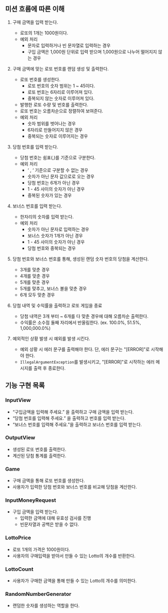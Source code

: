 ## 미션 흐름에 따른 이해

1. 구매 금액을 입력 받는다.
    - 로또의 1개는 1000원이다.
    - 예외 처리
        - 문자로 입력하거나 빈 문자열로 입력하는 경우
        - 구입 금액은 1,000원 단위로 입력 받으며 1,000원으로 나누어 떨어지지 않는 경우

2. 구매 금액에 맞는 로또 번호를 랜덤 생성 및 출력한다.
    - 로또 번호를 생성한다.
        - 로또 번호의 숫자 범위는 1 ~ 45이다.
        - 로또 번호는 6자리로 이루어져 있다.
        - 중복되지 않는 숫자로 이루어져 있다.
    - 발행한 로또 수량 및 번호를 출력한다.
    - 로또 번호는 오름차순으로 정렬하여 보여준다.
    - 예외 처리
        - 숫자 범위를 벗어나는 경우
        - 6자리로 만들어지지 않은 경우
        - 중복되는 숫자로 이루어지는 경우


3. 당첨 번호를 입력 받는다.
    - 당첨 번호는 쉼표(,)를 기준으로 구분한다.
    - 예외 처리
        - ‘ , ‘ 기준으로 구분할 수 없는 경우
        - 숫자가 아닌 문자 값으로로 오는 경우
        - 당첨 번호는 6개가 아닌 경우
        - 1 - 45 사이의 숫자가 아닌 경우
        - 중복된 숫자가 있는 경우

4. 보너스 번호를 입력 받는다.
    - 한자리의 숫자를 입력 받는다.
    - 예외 처리
        - 숫자가 아닌 문자로 입력하는 경우
        - 보너스 숫자가 1개가 아닌 경우
        - 1 - 45 사이의 숫자가 아닌 경우
        - 당첨 번호와 중복되는 경우

5. 당첨 번호와 보너스 번호를 통해, 생성된 랜덤 숫자 번호의 당첨을 계산한다.
    - 3개를 맞춘 경우
    - 4개를 맞춘 경우
    - 5개를 맞춘 경우
    - 5개를 맞추고, 보너스 볼을 맞춘 경우
    - 6개 모두 맞춘 경우

6. 당첨 내역 및 수익률을 출력하고 로또 게임을 종료
    - 당첨 내역은 3개 부터 ~ 6개를 다 맞춘 경우에 대해 오름차순 출력한다.
    - 수익률은 소수점 둘째 자리에서 반올림한다. (ex. 100.0%, 51.5%, 1,000,000.0%)

7. 예외적인 상황 발생 시 예외를 발생 시킨다.
    - 예외 상황 시 에러 문구를 출력해야 한다. 단, 에러 문구는 "[ERROR]"로 시작해야 한다.
    - `IllegalArgumentException`를 발생시키고, "[ERROR]"로 시작하는 에러 메시지를 출력 후 종료한다.

## 기능 구현 목록

### InputView

- “구입금액을 입력해 주세요.” 을 출력하고 구매 금액을 입력 받는다.
- “당첨 번호를 입력해 주세요.” 을 출력하고 번호를 입력 받는다.
- “보너스 번호를 입력해 주세요.”을 출력하고 보너스 번호를 입력 받는다.

### OutputView

- 생성된 로또 번호를 출력한다.
- 계산된 당첨 통계를 출력한다.

### Game

- 구매 금액을 통해 로또 번호를 생성한다.
- 사용자가 입력한 당첨 번호와 보너스 번호를 비교해 당첨을 계산한다.

### InputMoneyRequest

- 구입 금액을 입력 받는다.
    - 입력한 금액에 대해 유효성 검사를 진행
    - 빈문자열과 공백은 받을 수 없다.

### LottoPrice

- 로또 1개의 가격은 1000원이다.
- 사용자의 구매입력을 받아서 만들 수 있는 Lotto의 개수를 반환한다.

### LottoCount

- 사용자가 구매한 금액을 통해 만들 수 있는 Lotto의 개수를 의미한다.

### RandomNumberGenerator

- 랜덤한 숫자를 생성하는 역할을 한다.

